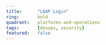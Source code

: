 ```yaml
---
title:      "LDAP Login"
ring:       hold
quadrant:   platforms-and-operations
tags:       [devops, security]
featured:   false
---
```


